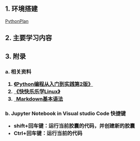 <!DOCTYPE html>
<html lang="en">

<head>
    <meta charset="UTF-8">
    <meta http-equiv="X-UA-Compatible" content="IE=edge">
    <meta name="viewport" content="width=device-width, initial-scale=1.0">
    <title>Python基础</title>
</head>

<body>
    <h2>
        1. 环境搭建
    </h2>
    <a href="https://jhzxy4odk0.feishu.cn/wiki/wikcnO5QRv6AgqxG9w1n8oDpM3b" alt="Python云服务器环境">PythonPlan</a>
    <h2>
        2. 主要学习内容
    </h2>
    <h2>
        3. 附录
    </h2>
    <h3>
        a. 相关资料
        <ol>
            <li><a href="#">《Python编程从入门到实践第2版》</a></li>
            <li><a href="#">《快快乐乐学Linux》</a></li>
            <li><a href="https://markdown.com.cn/basic-syntax/" alt="markdown的基本语法">&nbsp;&nbsp;Markdown基本语法</a></li>
        </ol>
    </h3>
    <h3>
        b. Jupyter Notebook in Visual studio Code 快捷键
        <ul>
            <li>shift+回车键：运行当前胶囊的代码，并创建新的胶囊</li>
            <li>Ctrl+回车键：运行当前的代码</li>
        </ul>
    </h3>

</body>

</html>